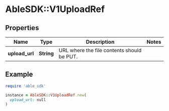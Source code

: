 # AbleSDK::V1UploadRef

## Properties

| Name | Type | Description | Notes |
| ---- | ---- | ----------- | ----- |
| **upload_url** | **String** | URL where the file contents should be PUT. |  |

## Example

```ruby
require 'able_sdk'

instance = AbleSDK::V1UploadRef.new(
  upload_url: null
)
```

